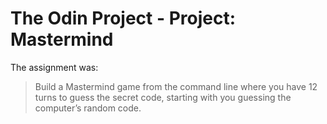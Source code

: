 # The Odin Project - Project: Mastermind 

The assignment was:
> Build a Mastermind game from the command line where you have 12 turns to guess the secret code, starting with you guessing the computer’s random code.